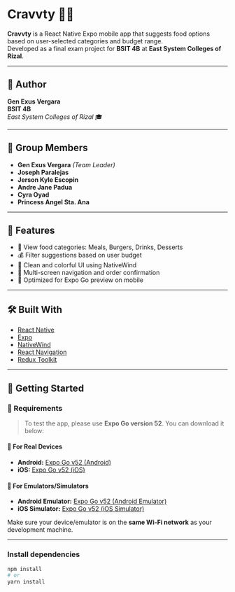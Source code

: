 # Cravvty 🍔🥤

**Cravvty** is a React Native Expo mobile app that suggests food options based on user-selected categories and budget range.  
Developed as a final exam project for **BSIT 4B** at **East System Colleges of Rizal**.

---

## 👤 Author

**Gen Exus Vergara**  
**BSIT 4B**  
*East System Colleges of Rizal* 🎓

---

## 👥 Group Members

- **Gen Exus Vergara** *(Team Leader)*
- **Joseph Paralejas**
- **Jerson Kyle Escopin**
- **Andre Jane Padua**
- **Cyra Oyad**
- **Princess Angel Sta. Ana**

---

## 📱 Features

- 📂 View food categories: Meals, Burgers, Drinks, Desserts
- 💰 Filter suggestions based on user budget
- 🎨 Clean and colorful UI using NativeWind
- 🔄 Multi-screen navigation and order confirmation
- 📱 Optimized for Expo Go preview on mobile

---

## 🛠️ Built With

- [React Native](https://reactnative.dev/)
- [Expo](https://expo.dev/)
- [NativeWind](https://www.nativewind.dev/)
- [React Navigation](https://reactnavigation.org/)
- [Redux Toolkit](https://redux-toolkit.js.org/)

---

## 🚀 Getting Started

### 📲 Requirements

> To test the app, please use **Expo Go version 52**. You can download it below:

#### 📱 For Real Devices

- **Android:** [Expo Go v52 (Android)](https://expo.dev/go?sdkVersion=52&platform=android&device=true)
- **iOS:** [Expo Go v52 (iOS)](https://expo.dev/go?sdkVersion=52&platform=ios&device=true)

#### 🧪 For Emulators/Simulators

- **Android Emulator:** [Expo Go v52 (Android Emulator)](https://expo.dev/go?sdkVersion=52&platform=android&device=false)
- **iOS Simulator:** [Expo Go v52 (iOS Simulator)](https://expo.dev/go?sdkVersion=52&platform=ios&device=false)

Make sure your device/emulator is on the **same Wi-Fi network** as your development machine.

---

### Install dependencies

```bash
npm install
# or
yarn install

